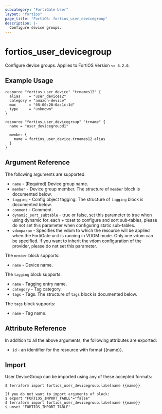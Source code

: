 ```yaml
---
subcategory: "FortiGate User"
layout: "fortios"
page_title: "FortiOS: fortios_user_devicegroup"
description: |-
  Configure device groups.
---
```


# fortios_user_devicegroup
Configure device groups. Applies to FortiOS Version `<= 6.2.0`.

## Example Usage

```hcl
resource "fortios_user_device" "trnames12" {
  alias    = "user_devices2"
  category = "amazon-device"
  mac      = "08:00:20:0a:1c:1d"
  type     = "unknown"
}

resource "fortios_user_devicegroup" "trname" {
  name = "user_devicegroupd1"

  member {
    name = fortios_user_device.trnames12.alias
  }
}
```

## Argument Reference

The following arguments are supported:

* `name` - (Required) Device group name.
* `member` - Device group member. The structure of `member` block is documented below.
* `tagging` - Config object tagging. The structure of `tagging` block is documented below.
* `comment` - Comment.
* `dynamic_sort_subtable` - true or false, set this parameter to true when using dynamic for_each + toset to configure and sort sub-tables, please do not set this parameter when configuring static sub-tables.
* `vdomparam` - Specifies the vdom to which the resource will be applied when the FortiGate unit is running in VDOM mode. Only one vdom can be specified. If you want to inherit the vdom configuration of the provider, please do not set this parameter.

The `member` block supports:

* `name` - Device name.

The `tagging` block supports:

* `name` - Tagging entry name.
* `category` - Tag category.
* `tags` - Tags. The structure of `tags` block is documented below.

The `tags` block supports:

* `name` - Tag name.


## Attribute Reference

In addition to all the above arguments, the following attributes are exported:
* `id` - an identifier for the resource with format {{name}}.

## Import

User DeviceGroup can be imported using any of these accepted formats:
```
$ terraform import fortios_user_devicegroup.labelname {{name}}

If you do not want to import arguments of block:
$ export "FORTIOS_IMPORT_TABLE"="false"
$ terraform import fortios_user_devicegroup.labelname {{name}}
$ unset "FORTIOS_IMPORT_TABLE"
```
